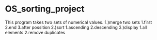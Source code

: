 # OS_sorting_project
This program takes two sets of numerical values.
1.)merge two sets
    1.first
    2.end
    3.after possition
 2.)sort
     1.ascending
     2.descending
 3.)display
     1.all elements
     2.remove duplicates
     
 
 
